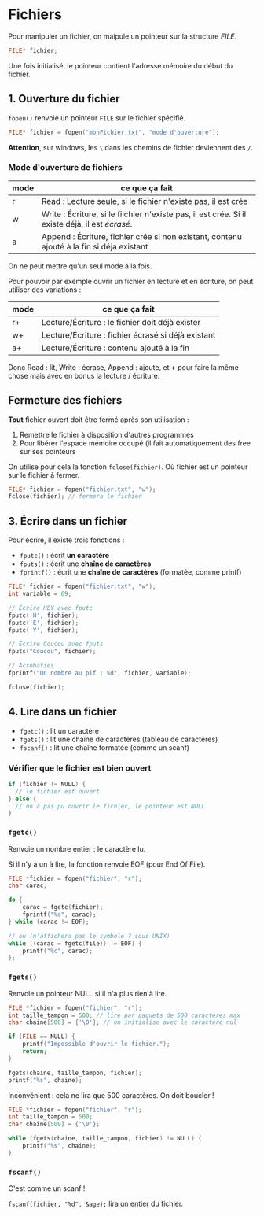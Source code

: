 Fichiers
======

Pour manipuler un fichier, on maipule un pointeur sur la structure *FILE*.

```c
FILE* fichier;
```

Une fois initialisé, le pointeur contient l'adresse mémoire du début du fichier.

## 1. Ouverture du fichier

`fopen()` renvoie un pointeur `FILE` sur le fichier spécifié.

```c
FILE* fichier = fopen("monFichier.txt", "mode d'ouverture");
```

**Attention**, sur windows, les `\` dans les chemins de fichier deviennent des `/`.

### Mode d'ouverture de fichiers
| mode | ce que ça fait |
|---|---|
| r | Read : Lecture seule, si le fichier n'existe pas, il est crée |
| w | Write : Écriture, si le fiichier n'existe pas, il est crée. Si il existe déjà, il est *écrasé*. |
| a | Append : Écriture, fichier crée si non existant, contenu ajouté à la fin si déja existant |

On ne peut mettre qu'un seul mode à la fois.

Pour pouvoir par exemple ouvrir un fichier en lecture et en écriture, on peut utiliser des variations : 

| mode | ce que ça fait |
|---|---|
| r+ | Lecture/Écriture : le fichier doit déjà exister |
| w+ | Lecture/Écriture : fichier écrasé si déjà existant |
| a+ | Lecture/Écriture : contenu ajouté à la fin |

Donc Read : lit, Write : écrase, Append : ajoute, et **+** pour faire la même chose mais avec en bonus la lecture / écriture.

## Fermeture des fichiers

**Tout** fichier ouvert doit être fermé après son utilisation :

1. Remettre le fichier à disposition d'autres programmes
2. Pour libérer l'espace mémoire occupé (il fait automatiquement des free sur ses pointeurs

On utilise pour cela la fonction `fclose(fichier)`. Où fichier est un pointeur sur le fichier à fermer.

```c
FILE* fichier = fopen("fichier.txt", "w");
fclose(fichier); // fermera le fichier
```

## 3. Écrire dans un fichier

Pour écrire, il existe trois fonctions :

-  `fputc()` : écrit **un caractère**
- `fputs()` :  écrit une **chaîne de caractères**
- `fprintf()` : écrit une **chaîne de caractères** (formatée, comme printf)

```c
FILE* fichier = fopen("fichier.txt", "w");
int variable = 69;

// Écrire HEY avec fputc
fputc('H', fichier);
fputc('E', fichier);
fputc('Y', fichier);

// Écrire Coucou avec fputs
fputs("Coucou", fichier);

// Acrobaties
fprintf("Un nombre au pif : %d", fichier, variable);

fclose(fichier);
```

## 4. Lire dans un fichier

- `fgetc()` : lit un caractère
- `fgets()` : lit une chaine de caractères (tableau de caractères)
- `fscanf()` : lit une chaîne formatée (comme un scanf)

### Vérifier que le fichier est bien ouvert
```c
if (fichier != NULL) {
  // le fichier est ouvert
} else {
  // on à pas pu ouvrir le fichier, le pointeur est NULL
}
```

### `fgetc()`
Renvoie un nombre entier : le caractère lu.

Si il n'y à un à lire, la fonction renvoie EOF (pour End Of File).

```c
FILE *fichier = fopen("fichier", "r");
char carac;

do {
	carac = fgetc(fichier);
	fprintf("%c", carac);
} while (carac != EOF);

// ou (n'affichera pas le symbole ? sous UNIX)
while ((carac = fgetc(file)) != EOF) {
    printf("%c", carac);
};
```


### `fgets()`

Renvoie un pointeur NULL si il n'a plus rien à lire.

```c
FILE *fichier = fopen("fichier", "r");
int taille_tampon = 500; // lire par paquets de 500 caractères max
char chaine[500] = {'\0'}; // on initialise avec le caractère nul

if (FILE == NULL) {
	printf("Impossible d'ouvrir le fichier.");
	return;
}

fgets(chaine, taille_tampon, fichier);
printf("%s", chaine);
```

Inconvénient : cela ne lira que 500 caractères. On doit boucler !

```c
FILE *fichier = fopen("fichier", "r");
int taille_tampon = 500;
char chaine[500] = {'\0'};

while (fgets(chaine, taille_tampon, fichier) != NULL) {
    printf("%s", chaine);
}
```




### `fscanf()`

C'est comme un scanf !

`fscanf(fichier, "%d", &age);` lira un entier du fichier.

